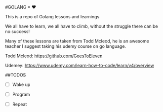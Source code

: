 #GOLANG = ❤

This is a repo of Golang lessons and learnings

We all have to learn, we all have to climb, without the struggle there can be no success!

Many of these lessons are taken from Todd Mcleod, he is an awesome teacher I suggest taking his udemy course on go language.

Todd Mcleod: https://github.com/GoesToEleven

Udemey: https://www.udemy.com/learn-how-to-code/learn/v4/overview

##TODOS

- [ ] Wake up
- [ ] Program
- [ ] Repeat 

